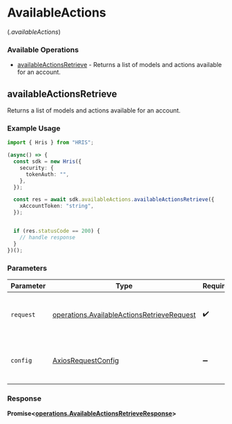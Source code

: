 # AvailableActions
(*.availableActions*)

### Available Operations

* [availableActionsRetrieve](#availableactionsretrieve) - Returns a list of models and actions available for an account.

## availableActionsRetrieve

Returns a list of models and actions available for an account.

### Example Usage

```typescript
import { Hris } from "HRIS";

(async() => {
  const sdk = new Hris({
    security: {
      tokenAuth: "",
    },
  });

  const res = await sdk.availableActions.availableActionsRetrieve({
    xAccountToken: "string",
  });


  if (res.statusCode == 200) {
    // handle response
  }
})();
```

### Parameters

| Parameter                                                                                                | Type                                                                                                     | Required                                                                                                 | Description                                                                                              |
| -------------------------------------------------------------------------------------------------------- | -------------------------------------------------------------------------------------------------------- | -------------------------------------------------------------------------------------------------------- | -------------------------------------------------------------------------------------------------------- |
| `request`                                                                                                | [operations.AvailableActionsRetrieveRequest](../../models/operations/availableactionsretrieverequest.md) | :heavy_check_mark:                                                                                       | The request object to use for the request.                                                               |
| `config`                                                                                                 | [AxiosRequestConfig](https://axios-http.com/docs/req_config)                                             | :heavy_minus_sign:                                                                                       | Available config options for making requests.                                                            |


### Response

**Promise<[operations.AvailableActionsRetrieveResponse](../../models/operations/availableactionsretrieveresponse.md)>**

